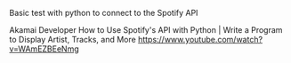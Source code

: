 Basic test with python to connect to the Spotify API

Akamai Developer
How to Use Spotify's API with Python | Write a Program to Display Artist, Tracks, and More
https://www.youtube.com/watch?v=WAmEZBEeNmg